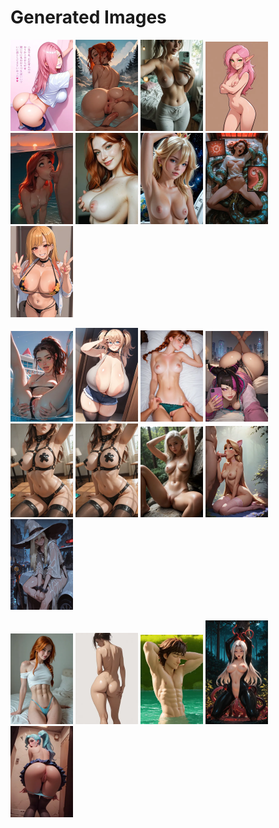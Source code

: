 # Generated Images



<img src="2025_10_18_01_thumb.webp" width="100"/> <img src="2025_10_18_02_thumb.webp" width="100"/> <img src="2025_10_18_03_thumb.webp" width="100"/> <img src="2025_10_18_04_thumb.webp" width="100"/> <img src="2025_10_18_05_thumb.webp" width="100"/> <img src="2025_10_18_06_thumb.webp" width="100"/> <img src="2025_10_18_07_thumb.webp" width="100"/> <img src="2025_10_18_08_thumb.webp" width="100"/> <img src="2025_10_18_09_thumb.webp" width="100"/>

<img src="2025_10_18_10_thumb.webp" width="100"/> <img src="2025_10_18_11_thumb.webp" width="100"/> <img src="2025_10_18_12_thumb.webp" width="100"/> <img src="2025_10_18_13_thumb.webp" width="100"/> <img src="2025_10_18_14_thumb.webp" width="100"/> <img src="2025_10_18_15_thumb.webp" width="100"/> <img src="2025_10_18_16_thumb.webp" width="100"/> <img src="2025_10_18_17_thumb.webp" width="100"/> <img src="2025_10_18_18_thumb.webp" width="100"/>

<img src="2025_10_18_19_thumb.webp" width="100"/> <img src="2025_10_18_20_thumb.webp" width="100"/> <img src="2025_10_18_21_thumb.webp" width="100"/> <img src="2025_10_18_22_thumb.webp" width="100"/> <img src="2025_10_18_23_thumb.webp" width="100"/>